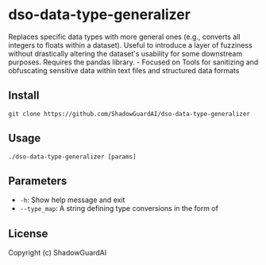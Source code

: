 # dso-data-type-generalizer
Replaces specific data types with more general ones (e.g., converts all integers to floats within a dataset).  Useful to introduce a layer of fuzziness without drastically altering the dataset's usability for some downstream purposes. Requires the pandas library. - Focused on Tools for sanitizing and obfuscating sensitive data within text files and structured data formats

## Install
`git clone https://github.com/ShadowGuardAI/dso-data-type-generalizer`

## Usage
`./dso-data-type-generalizer [params]`

## Parameters
- `-h`: Show help message and exit
- `--type_map`: A string defining type conversions in the form of 

## License
Copyright (c) ShadowGuardAI
